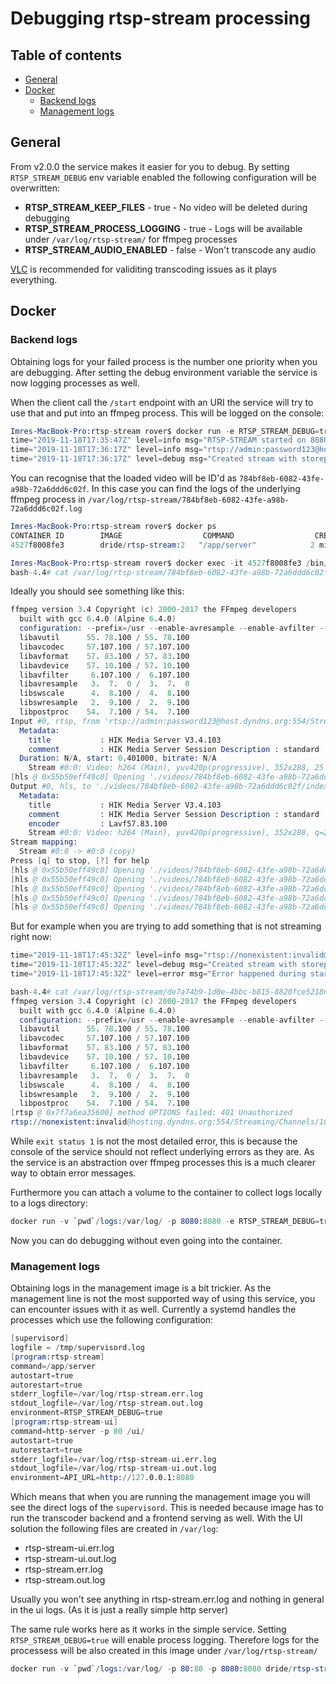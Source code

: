 # Debugging rtsp-stream processing

## Table of contents

- [General](#general)
- [Docker](#docker)
  - [Backend logs](#backend-logs)
  - [Management logs](#management-logs)

## General

From v2.0.0 the service makes it easier for you to debug. By setting `RTSP_STREAM_DEBUG` env variable enabled the following configuration will be overwritten:

- **RTSP_STREAM_KEEP_FILES** - true - No video will be deleted during debugging
- **RTSP_STREAM_PROCESS_LOGGING** - true - Logs will be available under `/var/log/rtsp-stream/` for ffmpeg processes
- **RTSP_STREAM_AUDIO_ENABLED** - false - Won't transcode any audio

[VLC](https://www.videolan.org/vlc/) is recommended for validiting transcoding issues as it plays everything.

## Docker

### Backend logs

Obtaining logs for your failed process is the number one priority when you are debugging.
After setting the debug environment variable the service is now logging processes as well.

When the client call the `/start` endpoint with an URI the service will try to use that and put into an ffmpeg process.
This will be logged on the console:

```s
Imres-MacBook-Pro:rtsp-stream rover$ docker run -e RTSP_STREAM_DEBUG=true -p 8080:8080 dride/rtsp-stream:2
time="2019-11-18T17:35:47Z" level=info msg="RTSP-STREAM started on 8080"
time="2019-11-18T17:36:17Z" level=info msg="rtsp://admin:password123@hosting.dyndns.org:554/Streaming/Channels/102 started processing"
time="2019-11-18T17:36:17Z" level=debug msg="Created stream with storepath ./videos/784bf8eb-6082-43fe-a98b-72a6ddd6c02f"
```

You can recognise that the loaded video will be ID'd as `784bf8eb-6082-43fe-a98b-72a6ddd6c02f`. In this case you can find the logs of the underlying ffmpeg process in `/var/log/rtsp-stream/784bf8eb-6082-43fe-a98b-72a6ddd6c02f.log`

```s
Imres-MacBook-Pro:rtsp-stream rover$ docker ps
CONTAINER ID        IMAGE                  COMMAND                  CREATED             STATUS              PORTS                      NAMES
4527f8008fe3        dride/rtsp-stream:2   "/app/server"            2 minutes ago       Up 2 minutes        0.0.0.0:8080->8080/tcp     youthful_ride

Imres-MacBook-Pro:rtsp-stream rover$ docker exec -it 4527f8008fe3 /bin/bash
bash-4.4# cat /var/log/rtsp-stream/784bf8eb-6082-43fe-a98b-72a6ddd6c02f.log
```

Ideally you should see something like this:

```s
ffmpeg version 3.4 Copyright (c) 2000-2017 the FFmpeg developers
  built with gcc 6.4.0 (Alpine 6.4.0)
  configuration: --prefix=/usr --enable-avresample --enable-avfilter --enable-gnutls --enable-gpl --enable-libmp3lame --enable-librtmp --enable-libvorbis --enable-libvpx --enable-libxvid --enable-libx264 --enable-libx265 --enable-libtheora --enable-libv4l2 --enable-postproc --enable-pic --enable-pthreads --enable-shared --enable-libxcb --disable-stripping --disable-static --enable-vaapi --enable-vdpau --enable-libopus --disable-debug
  libavutil      55. 78.100 / 55. 78.100
  libavcodec     57.107.100 / 57.107.100
  libavformat    57. 83.100 / 57. 83.100
  libavdevice    57. 10.100 / 57. 10.100
  libavfilter     6.107.100 /  6.107.100
  libavresample   3.  7.  0 /  3.  7.  0
  libswscale      4.  8.100 /  4.  8.100
  libswresample   2.  9.100 /  2.  9.100
  libpostproc    54.  7.100 / 54.  7.100
Input #0, rtsp, from 'rtsp://admin:password123@host.dyndns.org:554/Streaming/Channels/102':
  Metadata:
    title           : HIK Media Server V3.4.103
    comment         : HIK Media Server Session Description : standard
  Duration: N/A, start: 0.401000, bitrate: N/A
    Stream #0:0: Video: h264 (Main), yuv420p(progressive), 352x288, 25 fps, 25 tbr, 90k tbn, 50 tbc
[hls @ 0x55b50eff49c0] Opening './videos/784bf8eb-6082-43fe-a98b-72a6ddd6c02f/0.ts' for writing
Output #0, hls, to './videos/784bf8eb-6082-43fe-a98b-72a6ddd6c02f/index.m3u8':
  Metadata:
    title           : HIK Media Server V3.4.103
    comment         : HIK Media Server Session Description : standard
    encoder         : Lavf57.83.100
    Stream #0:0: Video: h264 (Main), yuv420p(progressive), 352x288, q=2-31, 25 fps, 25 tbr, 90k tbn, 25 tbc
Stream mapping:
  Stream #0:0 -> #0:0 (copy)
Press [q] to stop, [?] for help
[hls @ 0x55b50eff49c0] Opening './videos/784bf8eb-6082-43fe-a98b-72a6ddd6c02f/1.ts' for writing
[hls @ 0x55b50eff49c0] Opening './videos/784bf8eb-6082-43fe-a98b-72a6ddd6c02f/index.m3u8.tmp' for writing
[hls @ 0x55b50eff49c0] Opening './videos/784bf8eb-6082-43fe-a98b-72a6ddd6c02f/2.ts' for writing
[hls @ 0x55b50eff49c0] Opening './videos/784bf8eb-6082-43fe-a98b-72a6ddd6c02f/index.m3u8.tmp' for writing
[hls @ 0x55b50eff49c0] Opening './videos/784bf8eb-6082-43fe-a98b-72a6ddd6c02f/3.ts' for writing
```

But for example when you are trying to add something that is not streaming right now:

```s
time="2019-11-18T17:45:32Z" level=info msg="rtsp://nonexistent:invalid@hosting.dyndns.org:554/Streaming/Channels/102 started processing"
time="2019-11-18T17:45:32Z" level=debug msg="Created stream with storepath ./videos/de7a74b9-1d0e-4bbc-b815-8820fce52186"
time="2019-11-18T17:45:32Z" level=error msg="Error happened during starting of ./videos/de7a74b9-1d0e-4bbc-b815-8820fce52186/index.m3u8 || Error: exit status 1"
```

```s
bash-4.4# cat /var/log/rtsp-stream/de7a74b9-1d0e-4bbc-b815-8820fce52186.log
ffmpeg version 3.4 Copyright (c) 2000-2017 the FFmpeg developers
  built with gcc 6.4.0 (Alpine 6.4.0)
  configuration: --prefix=/usr --enable-avresample --enable-avfilter --enable-gnutls --enable-gpl --enable-libmp3lame --enable-librtmp --enable-libvorbis --enable-libvpx --enable-libxvid --enable-libx264 --enable-libx265 --enable-libtheora --enable-libv4l2 --enable-postproc --enable-pic --enable-pthreads --enable-shared --enable-libxcb --disable-stripping --disable-static --enable-vaapi --enable-vdpau --enable-libopus --disable-debug
  libavutil      55. 78.100 / 55. 78.100
  libavcodec     57.107.100 / 57.107.100
  libavformat    57. 83.100 / 57. 83.100
  libavdevice    57. 10.100 / 57. 10.100
  libavfilter     6.107.100 /  6.107.100
  libavresample   3.  7.  0 /  3.  7.  0
  libswscale      4.  8.100 /  4.  8.100
  libswresample   2.  9.100 /  2.  9.100
  libpostproc    54.  7.100 / 54.  7.100
[rtsp @ 0x7f7a6ea35600] method OPTIONS failed: 401 Unauthorized
rtsp://nonexistent:invalid@hosting.dyndns.org:554/Streaming/Channels/102: Server returned 401 Unauthorized (authorization failed)
```

While `exit status 1` is not the most detailed error, this is because the console of the service should not reflect underlying errors as they are. As the service is an abstraction over ffmpeg processes this is a much clearer way to obtain error messages.

Furthermore you can attach a volume to the container to collect logs locally to a logs directory:

```s
docker run -v `pwd`/logs:/var/log/ -p 8080:8080 -e RTSP_STREAM_DEBUG=true dride/rtsp-stream:2
```

Now you can do debugging without even going into the container.

### Management logs

Obtaining logs in the management image is a bit trickier. As the management line is not the most supported way of using this service, you can encounter issues with it as well. Currently a systemd handles the processes which use the following configuration:

```s
[supervisord]
logfile = /tmp/supervisord.log
[program:rtsp-stream]
command=/app/server
autostart=true
autorestart=true
stderr_logfile=/var/log/rtsp-stream.err.log
stdout_logfile=/var/log/rtsp-stream.out.log
environment=RTSP_STREAM_DEBUG=true
[program:rtsp-stream-ui]
command=http-server -p 80 /ui/
autostart=true
autorestart=true
stderr_logfile=/var/log/rtsp-stream-ui.err.log
stdout_logfile=/var/log/rtsp-stream-ui.out.log
environment=API_URL=http://127.0.0.1:8080
```

Which means that when you are running the management image you will see the direct logs of the `supervisord`. This is needed because image has to run the transcoder backend and a frontend serving as well.
With the UI solution the following files are created in `/var/log`:

- rtsp-stream-ui.err.log
- rtsp-stream-ui.out.log
- rtsp-stream.err.log
- rtsp-stream.out.log

Usually you won't see anything in rtsp-stream.err.log and nothing in general in the ui logs. (As it is just a really simple http server)

The same rule works here as it works in the simple service. Setting `RTSP_STREAM_DEBUG=true` will enable process logging. Therefore logs for the processess will be also created in this image under `/var/log/rtsp-stream/`

```s
docker run -v `pwd`/logs:/var/log/ -p 80:80 -p 8080:8080 dride/rtsp-stream:2-management
```

